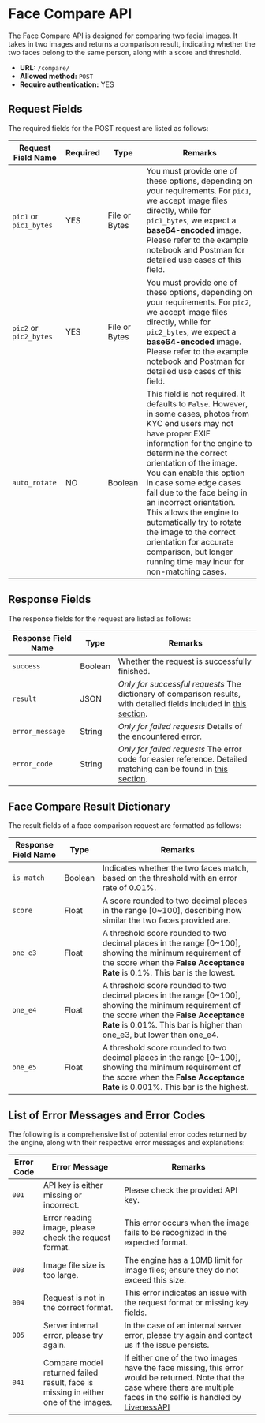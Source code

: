 # Face Compare API
The Face Compare API is designed for comparing two facial images. It takes in two images and returns a comparison result, indicating whether the two faces belong to the same person, along with a score and threshold.

- **URL:** `/compare/`
- **Allowed method:** `POST`
- **Require authentication:** YES

## Request Fields
The required fields for the POST request are listed as follows:

| Request Field Name      | Required | Type          | Remarks |
|-------------------------|----------|---------------|---------|
| `pic1` or `pic1_bytes`  | YES      | File or Bytes | You must provide one of these options, depending on your requirements. For `pic1`, we accept image files directly, while for `pic1_bytes`, we expect a **base64-encoded** image. Please refer to the example notebook and Postman for detailed use cases of this field.
| `pic2` or `pic2_bytes`  | YES      | File or Bytes | You must provide one of these options, depending on your requirements. For `pic2`, we accept image files directly, while for `pic2_bytes`, we expect a **base64-encoded** image. Please refer to the example notebook and Postman for detailed use cases of this field.
| `auto_rotate`  | NO      | Boolean | This field is not required. It defaults to `False`. However, in some cases, photos from KYC end users may not have proper EXIF information for the engine to determine the correct orientation of the image. You can enable this option in case some edge cases fail due to the face being in an incorrect orientation. This allows the engine to automatically try to rotate the image to the correct orientation for accurate comparison, but longer running time may incur for non-matching cases.

## Response Fields
The response fields for the request are listed as follows:

| Response Field Name | Type     | Remarks                                            |
|----------------------|----------|----------------------------------------------------|
| `success`              | Boolean  | Whether the request is successfully finished.   |
| `result`               | JSON     | *Only for successful requests* The dictionary of comparison results, with detailed fields included in [this section](#face-compare-result-dictionary). |
| `error_message`        | String   | *Only for failed requests* Details of the encountered error. |
| `error_code`           | String   | *Only for failed requests* The error code for easier reference. Detailed matching can be found in [this section](#list-of-error-messages-and-error-codes). |

## Face Compare Result Dictionary

The result fields of a face comparison request are formatted as follows:

| Response Field Name | Type     | Remarks                                            |
|----------------------|----------|----------------------------------------------------|
| `is_match`            | Boolean  | Indicates whether the two faces match, based on the threshold with an error rate of 0.01%. |
| `score`               | Float    | A score rounded to two decimal places in the range [0~100], describing how similar the two faces provided are. |
| `one_e3`              | Float    | A threshold score rounded to two decimal places in the range [0~100], showing the minimum requirement of the score when the **False Acceptance Rate** is 0.1%. This bar is the lowest. |
| `one_e4`              | Float    | A threshold score rounded to two decimal places in the range [0~100], showing the minimum requirement of the score when the **False Acceptance Rate** is 0.01%. This bar is higher than one_e3, but lower than one_e4. |
| `one_e5`              | Float    | A threshold score rounded to two decimal places in the range [0~100], showing the minimum requirement of the score when the **False Acceptance Rate** is 0.001%. This bar is the highest.

## List of Error Messages and Error Codes

The following is a comprehensive list of potential error codes returned by the engine, along with their respective error messages and explanations:

| Error Code | Error Message                                        | Remarks                                                    |
|------------|-----------------------------------------------------|------------------------------------------------------------|
| `001`        | API key is either missing or incorrect.            | Please check the provided API key.            |
| `002`        | Error reading image, please check the request format. | This error occurs when the image fails to be recognized in the expected format.|
| `003`        | Image file size is too large.                      | The engine has a 10MB limit for image files; ensure they do not exceed this size.|
| `004`        | Request is not in the correct format.              | This error indicates an issue with the request format or missing key fields.|
| `005`        | Server internal error, please try again.           | In the case of an internal server error, please try again and contact us if the issue persists.|
| `041`        | Compare model returned failed result, face is missing in either one of the images. | If either one of the two images have the face missing, this error would be returned. Note that the case where there are multiple faces in the selfie is handled by [LivenessAPI](./FaceLivenessAPI.md) |